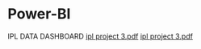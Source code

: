 # Power-BI
IPL DATA DASHBOARD
[ipl project 3.pdf](https://github.com/suyogavhad/Power-BI/files/9078707/ipl.project.3.pdf)
[ipl project 3.pdf](https://github.com/suyogavhad/Power-BI/files/9078709/ipl.project.3.pdf)
